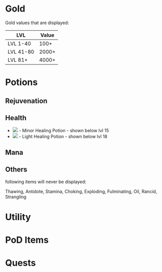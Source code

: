 # Gold
Gold values that are displayed:

| LVL | Value |
| --- | --- |
| LVL 1-40 | 100+ |
| LVL 41-80| 2000+|
| LVL 81+ | 4000+ |

# Potions
## Rejuvenation
## Health
* ![](https://hydra-media.cursecdn.com/diablo.gamepedia.com/d/da/Minorhealing.gif) - Minor Healing Potion - shown below lvl 15
* ![](https://hydra-media.cursecdn.com/diablo.gamepedia.com/d/dc/Lighthealing.gif) - Light Healing Potion - shown below lvl 18

## Mana
## Others
following items will never be displayed:

Thawing, Antidote, Stamina, Choking, Exploding, Fulminating, Oil, Rancid, Strangling

# Utility

# PoD Items

# Quests